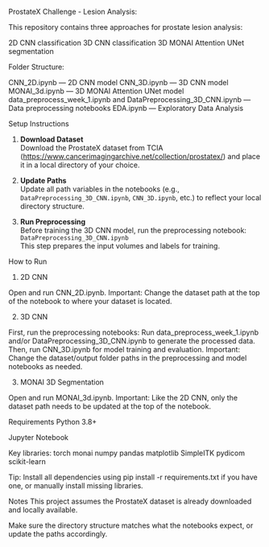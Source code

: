 ProstateX Challenge - Lesion Analysis:

This repository contains three approaches for prostate lesion analysis:

2D CNN classification
3D CNN classification
3D MONAI Attention UNet segmentation

Folder Structure:

CNN_2D.ipynb — 2D CNN model
CNN_3D.ipynb — 3D CNN model
MONAI_3d.ipynb — 3D MONAI Attention UNet model
data_preprocess_week_1.ipynb and DataPreprocessing_3D_CNN.ipynb — Data preprocessing notebooks
EDA.ipynb — Exploratory Data Analysis

Setup Instructions

1. **Download Dataset**  
   Download the ProstateX dataset from TCIA (https://www.cancerimagingarchive.net/collection/prostatex/) and place it in a local directory of your choice.

2. **Update Paths**  
   Update all path variables in the notebooks (e.g., `DataPreprocessing_3D_CNN.ipynb`, `CNN_3D.ipynb`, etc.) to reflect your local directory structure.

3. **Run Preprocessing**  
   Before training the 3D CNN model, run the preprocessing notebook:  
   `DataPreprocessing_3D_CNN.ipynb`  
   This step prepares the input volumes and labels for training.


How to Run

1. 2D CNN
   
Open and run CNN_2D.ipynb.
Important: Change the dataset path at the top of the notebook to where your dataset is located.

2. 3D CNN
   
First, run the preprocessing notebooks:
Run data_preprocess_week_1.ipynb and/or DataPreprocessing_3D_CNN.ipynb to generate the processed data.
Then, run CNN_3D.ipynb for model training and evaluation.
Important: Change the dataset/output folder paths in the preprocessing and model notebooks as needed.

3. MONAI 3D Segmentation
   
Open and run MONAI_3d.ipynb.
Important: Like the 2D CNN, only the dataset path needs to be updated at the top of the notebook.

Requirements
Python 3.8+

Jupyter Notebook

Key libraries:
torch
monai
numpy
pandas
matplotlib
SimpleITK
pydicom
scikit-learn

Tip: Install all dependencies using pip install -r requirements.txt if you have one, or manually install missing libraries.

Notes
This project assumes the ProstateX dataset is already downloaded and locally available.

Make sure the directory structure matches what the notebooks expect, or update the paths accordingly.
